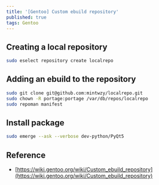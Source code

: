 ```yaml
---
title: '[Gentoo] Custom ebuild repository'
published: true
tags: Gentoo
---
```


## Creating a local repository

```bash
sudo eselect repository create localrepo
```

## Adding an ebuild to the repository

```bash
sudo git clone git@github.com:mintwzy/localrepo.git
sudo chown -R portage:portage /var/db/repos/localrepo
sudo repoman manifest
```

## Install package

```bash
sudo emerge --ask --verbose dev-python/PyQt5
```

## Reference

- [https://wiki.gentoo.org/wiki/Custom_ebuild_repository](https://wiki.gentoo.org/wiki/Custom_ebuild_repository)